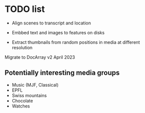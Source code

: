 # TODO list

- Align scenes to transcript and location
- Embbed text and images to features on disks

- Extract thumbnails from random positions in media at different resolution

Migrate to DocArray v2 April 2023

## Potentially interesting media groups

- Music (MJF, Classical)
- EPFL
- Swiss mountains
- Chocolate
- Watches